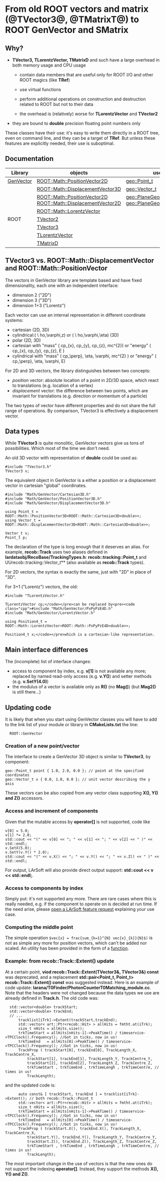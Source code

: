 # From old ROOT vectors and matrix (@TVector3@, @TMatrixT@) to ROOT GenVector and SMatrix

## Why?

- **TVector3, TLorentzVector, TMatrixD** and such have a large overhead in both memory usage and CPU usage

  - contain data members that are useful only for ROOT I/O and other ROOT magics (like **TRef**)
  
  - use virtual functions
 
  - perform additional operations on construction and destruction related to ROOT but not to their data
  
  - the overhead is (relatively) worse for **TLorentzVector** and **TVector2**
  
- they are bound to **double** precision floating point numbers only

These classes have their use: it's easy to write them directly in a ROOT tree, even on command line, and they can be a target of **TRef**. But unless these features are explicitly needed, their use is suboptimal.


## Documentation

| Library | objects | used in LArSoft |
|---------|---------|-----------------|
| [GenVector](https://root.cern.ch/doc/master/group__GenVector.html) |[ROOT::Math::PositionVector2D](https://root.cern.ch/doc/master/classROOT_1_1Math_1_1PositionVector2D.html)| [geo::Point_t](http://nusoft.fnal.gov/larsoft/doxsvn/html/namespacegeo.html#a8f50958e1ae782539f468fe82b56e680) |
|  | [ROOT::Math::DisplacementVector3D](https://root.cern.ch/doc/master/classROOT_1_1Math_1_1DisplacementVector3D.html) | [geo::Vector_t](https://nusoft.fnal.gov/larsoft/doxsvn/html/namespacegeo.html#ac78157942b179c6abb41ed24ccb4560a)|
| | [ROOT::Math::PositionVector2D](https://root.cern.ch/doc/master/classROOT_1_1Math_1_1PositionVector2D.html)  [ROOT::Math::DisplacementVector2D](https://root.cern.ch/doc/master/classROOT_1_1Math_1_1DisplacementVector2D.html) | [geo::PlaneGeo::WidthDepthProjection_t](https://nusoft.fnal.gov/larsoft/doxsvn/html/classgeo_1_1PlaneGeo.html#a066c372521b61e61bc86146ea4a9fc66) [geo::PlaneGeo::WireCoordProjection_t](https://nusoft.fnal.gov/larsoft/doxsvn/html/classgeo_1_1PlaneGeo.html#a54262556246be9d7cd55b501d860d9c1) |
| | [ROOT::Math::LorentzVector](https://root.cern.ch/doc/master/classROOT_1_1Math_1_1LorentzVector.html) |
| ROOT | [TVector2](https://root.cern.ch/doc/master/classTVector2.html) |
| | [TVector3](https://root.cern.ch/doc/master/classTVector3.html) |
| | [TLorentzVector](https://root.cern.ch/doc/master/classTLorentzVector.html) |
| | [TMatrixD](https://root.cern.ch/doc/master/classTMatrixD_8h.html) |

## TVector3 vs. ROOT::Math::DisplacementVector and ROOT::Math::PositionVector

The vectors in GenVector library are template based and have fixed dimensionality, each one with an independent interface:
* dimension 2 ("2D")
* dimension 3 ("3D")
* dimension 1+3 ("Lorentz")

Each vector can use an internal representation in different coordinate systems:

* cartesian (2D, 3D)
* cylindrical:( \ ho,\varphi,z) or ( \ ho,\varphi,\eta) (3D)
* polar (2D, 3D)
* cartesian with "mass" ( cp_{x}, cp_{y}, cp_{z}, mc^{2}) or "energy" ( cp_{x}, cp_{y}, cp_{z}, E )
* cylindrical with "mass" ( cp_\perp}, \eta, \varphi, mc^{2} ) or "energy" ( cp_\perp}, \eta, \varphi, E)

For 2D and 3D vectors, the library distinguishes between two concepts:
* _position_ vector: absolute location of a point in 2D/3D space, which react to translations (e.g. location of a vertex)
* _displacement_ vector: the difference between two points, which are invariant for translations (e.g. direction or momentum of a particle)

The two types of vector have different properties and do not share the full range of operations. By comparison, TVector3 is effectively a displacement vector.


## Data types

While **TVector3** is quite monolitic, GenVector vectors give us tons of possibilities. Which most of the time we don't need.

An old 3D vector with representation of **double** could be used as:
```
#include "TVector3.h"
TVector3 v;
```
The equivalent object in GenVector is a either a position or a displacement vector in cartesian "global" coordinates.
```
#include "Math/GenVector/Cartesian3D.h"
#include "Math/GenVector/PositionVector3D.h"
#include "Math/GenVector/DisplacementVector3D.h"

using Point_t = ROOT::Math::PositionVector3D<ROOT::Math::Cartesian3D<double>>;
using Vector_t = ROOT::Math::DisplacementVector3D<ROOT::Math::Cartesian3D<double>>;

Vector_t v;
Point_t p;
```
	
The declaration of the type is long enough that it deserves an alias. For example, **recob::Track** uses two aliases defined in **lardataobj/RecoBase/TrackingTypes.h**: **recob::tracking::Point_t** and UUrecob::tracking::Vector_t** (also available as **recob::Track** types).

For 2D vectors, the syntax is exactly the same, just with "2D" in place of "3D".

For 3+1 ("Lorentz") vectors, the old:
```
#include "TLorentzVector.h"

TLorentzVector cp;</code></pre>can be replaced by<pre><code class="cpp">#include "Math/GenVector/PxPyPzE4D.h"
#include "Math/GenVector/LorentzVector.h"

using Position4_t = ROOT::Math::LorentzVector<ROOT::Math::PxPyPzE4D<double>>;

Position4_t x;</code></pre>which is a cartesian-like representation.
```

## Main interface differences

The (incomplete) list of interface changes:

* access to component by index, e.g. **v[1]** is not available any more; replaced by named read-only access (e.g. **v.Y()**) and setter methods (e.g. **v.SetY(4.0)**)
* the modulus of a vector is available only as **R()** (no **Mag()**) (but **Mag2()** is still there...)

## Updating code

It is likely that when you start using GenVector classes you will have to add to the link list of your module or library in **CMakeLists.txt** the line:
```
  ROOT::GenVector
```

### Creation of a new point/vector

The interface to create a GenVector 3D object is similar to **TVector3**, by component:
```
geo::Point_t point { 1.0, 2.0, 0.0 }; // point at the specified coordinates
geo::Vector_t x { 0.0, 1.0, 0.0 }; // unit vector describing the y axis 
```
These vectors can be also copied from any vector class supporting **X(), Y() and Z()** accessors.

### Access and increment of components

Given that the mutable access by **operator[]** is not supported, code like
```
v[0] = 5.0;
v[1] *= 2.0;
std::cout << "(" << v[0] << "; " << v[1] << "; " << v[2] << " )" << std::endl;
v.SetX(5.0);
v.SetY(v.Y() * 2.0);
std::cout << "(" << v.X() << "; " << v.Y() << "; " << v.Z() << " )" << std::endl;
```

For output, LArSoft will also provide direct output support: **std::cout << v << std::endl;**.


### Access to components by index

Simply put: it's not supported any more. There are rare cases where this is really needed, e.g. if the component to operate on is decided at run time.
If the need arise, please [open a LArSoft feature request](https://cdcvs.fnal.gov/redmine/projects/larsoft/issues/new) explaining your use case.


### Computing the middle point

The simple operation `$vec{x} = frac{sum_{k=1}^{N} vec{x}_{k}}{N}$)` is not as simple any more for position vectors, which can't be added nor scaled. An utility has been provided in the form of a [function](http://nusoft.fnal.gov/larsoft/doxsvn/html/namespacegeo.html#a36b47c9bd80494201a449169e6e8b581).

### Example: from recob::Track::Extent() update

At a certain point, **viod recob::Track::Extent(TVector3&, TVector3&) const** was deprecated, and a replacement **std::pair<Point_t, Point_t> recob::Track::Extent() const** was suggested instead.
Here is an example of code update: **larana/T0Finder/PhotonCounterT0Matching_module.cc**. Note that the headers were not changed because the data types we use are already defined in **Track.h**. The old code was:
```
  std::vector<double> trackStart;
  std::vector<double> trackEnd;
  // ...
      tracklist[iTrk]->Extent(trackStart,trackEnd); 
      std::vector< art::Ptr<recob::Hit> > allHits = fmtht.at(iTrk);
      size_t nHits = allHits.size();
      trkTimeStart = allHits[nHits-1]->PeakTime() / timeservice->TPCClock().Frequency(); //Got in ticks, now in us!
      trkTimeEnd   = allHits[0]->PeakTime() / timeservice->TPCClock().Frequency(); //Got in ticks, now in us!
      TrackProp ( trackStart[0], trackEnd[0], TrackLength_X, TrackCentre_X,
		  trackStart[1], trackEnd[1], TrackLength_Y, TrackCentre_Y,
		  trackStart[2], trackEnd[2], TrackLength_Z, TrackCentre_Z,
		  trkTimeStart , trkTimeEnd , trkTimeLengh , trkTimeCentre, // times in us!
		  TrackLength);     

```
and the updated code is:
```
      auto const& [ trackStart, trackEnd ] = tracklist[iTrk]->Extent(); // both recob::Track::Point_t
      std::vector< art::Ptr<recob::Hit> > allHits = fmtht.at(iTrk);
      size_t nHits = allHits.size();
      trkTimeStart = allHits[nHits-1]->PeakTime() / timeservice->TPCClock().Frequency(); //Got in ticks, now in us!
      trkTimeEnd   = allHits[0]->PeakTime() / timeservice->TPCClock().Frequency(); //Got in ticks, now in us!
      TrackProp ( trackStart.X(), trackEnd.X(), TrackLength_X, TrackCentre_X,
		  trackStart.Y(), trackEnd.Y(), TrackLength_Y, TrackCentre_Y,
		  trackStart.Z(), trackEnd.Z(), TrackLength_Z, TrackCentre_Z,
		  trkTimeStart , trkTimeEnd , trkTimeLengh , trkTimeCentre, // times in us!
		  TrackLength);
```
The most important change in the use of vectors is that the new ones do not support the indexing **operator[]**. Instead, they support the methods **X(), Y() and Z()**.

